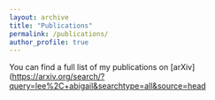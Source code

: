 ```yaml
---
layout: archive
title: "Publications"
permalink: /publications/
author_profile: true
---
```


You can find a full list of my publications on [arXiv](https://arxiv.org/search/?query=lee%2C+abigail&searchtype=all&source=head
